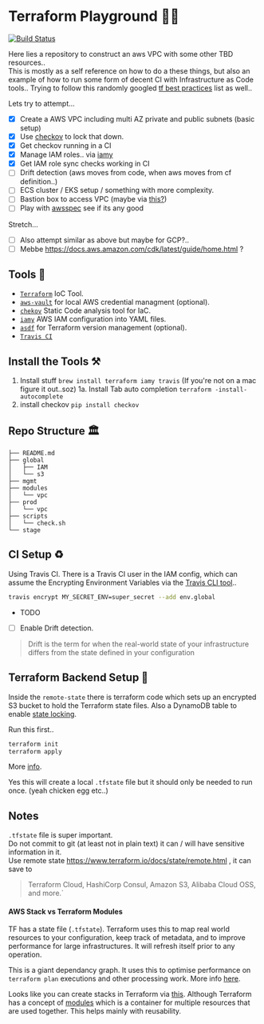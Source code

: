 # Terraform Playground 🤾‍♂️
[![Build Status](https://travis-ci.org/joesustaric/tf-playground.svg?branch=master)](https://travis-ci.org/joesustaric/tf-playground)

Here lies a repository to construct an aws VPC with some other TBD resources..  
This is mostly as a self reference on how to do a these things, but also an example of how to run some form of decent CI with Infrastructure as Code tools..
Trying to follow this randomly googled [tf best practices](https://github.com/ozbillwang/terraform-best-practices) list as well.. 

Lets try to attempt...
- [x] Create a AWS VPC including multi AZ private and public subnets (basic setup)
- [x] Use [checkov](https://www.checkov.io/) to lock that down.
- [x] Get checkov running in a CI
- [x] Manage IAM roles.. via [iamy](https://github.com/99designs/iamy)
- [x] Get IAM role sync checks working in CI
- [ ] Drift detection (aws moves from code, when aws moves from cf definition..)
- [ ] ECS cluster / EKS setup / something with more complexity.
- [ ] Bastion box to access VPC (maybe via [this?](https://aws.amazon.com/blogs/infrastructure-and-automation/toward-a-bastion-less-world/))
- [ ] Play with [awsspec](https://github.com/k1LoW/awspec) see if its any good

Stretch...
- [ ] Also attempt similar as above but maybe for GCP?..
- [ ] Mebbe https://docs.aws.amazon.com/cdk/latest/guide/home.html ?

## Tools 🔩
* [`Terraform`](https://www.terraform.io/) IoC Tool.
* [`aws-vault`](https://github.com/99designs/aws-vault) for local AWS credential managment (optional).
* [`chekov`](https://github.com/bridgecrewio/checkov) Static Code analysis tool for IaC.
* [`iamy`](https://github.com/99designs/iamy) AWS IAM configuration into YAML files.
* [`asdf`](https://github.com/asdf-vm/asdf) for Terraform version management (optional).
* [`Travis CI`](https://www.travis-ci.com)

## Install the Tools ⚒
1. Install stuff `brew install terraform iamy travis` (If you're not on a mac figure it out..soz) 
1a. Install Tab auto completion `terraform -install-autocomplete`
2. install checkov `pip install checkov`

## Repo Structure 🏛
 ```
├── README.md
├── global
│   ├── IAM
│   └── s3
├── mgmt
├── modules
│   └── vpc
├── prod
│   └── vpc
├── scripts
│   └── check.sh
└── stage
 ```

## CI Setup ♻️
Using Travis CI. 
There is a Travis CI user in the IAM config, which can assume the 
Encrypting Environment Variables via the [Travis CLI tool](https://docs.travis-ci.com/user/environment-variables/#encrypting-environment-variables)..

```bash
travis encrypt MY_SECRET_ENV=super_secret --add env.global
```

- TODO
- [ ] Enable Drift detection.
> Drift is the term for when the real-world state of your infrastructure differs from the state defined in your configuration

## Terraform Backend Setup 🍑
Inside the `remote-state` there is terraform code which sets up an encrypted S3 bucket to hold the  Terraform state files. Also a DynamoDB table to enable [state locking](https://www.terraform.io/docs/state/locking.html).

Run this first..
```bash
terraform init
terraform apply
```
More [info](https://www.terraform.io/docs/backends/).

Yes this will create a local `.tfstate` file but it should only be needed to run once. (yeah chicken egg etc..)  

## Notes
`.tfstate` file is super important.  
Do not commit to git (at least not in plain text) it can / will have sensitive information in it.  
Use remote state https://www.terraform.io/docs/state/remote.html , it can save to 
> Terraform Cloud, HashiCorp Consul, Amazon S3, Alibaba Cloud OSS, and more.`

#### AWS Stack vs Terraform Modules
TF has a state file (`.tfstate`). Terraform uses this to map real world resources to your configuration, keep track of metadata, and to improve performance for large infrastructures. 
It will refresh itself prior to any operation.

This is a giant dependancy graph. It uses this to optimise performance on `terraform plan` executions and other processing work. More info [here](https://www.terraform.io/docs/state/purpose.html).

Looks like you can create stacks in Terraform via [this](https://www.terraform.io/docs/providers/aws/r/cloudformation_stack.html). Although Terraform has a concept of [modules](https://www.terraform.io/docs/modules/index.html) which is a container for multiple resources that are used together. This helps mainly with reusability. 

